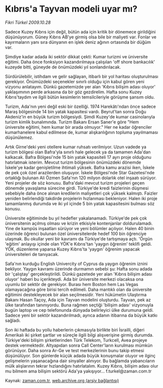 # Kıbrıs'a Tayvan modeli uyar mı?

*Fikri Türkel 2009.10.28*

<tr><td class="metin" colspan="2" style="padding-top: 20px; padding-left: 5px; ">Sadece Kuzey Kıbrıs için değil, bütün ada için kritik bir dönemece girildiğini düşünüyorum. Güney Kıbrıs AB'ye girmiş olsa bile bir maliyeti var. Fonlar ve kayırmaların yanı sıra dünyanın en işlek deniz ağının ortasında bir düğüm var.</td></tr><tr><td class="metin" colspan="2" style="padding-top: 20px; padding-left: 5px; "><p>Şimdiye kadar adada iki sektör dikkat çekti: Kumar turizmi ve üniversite eğitimi. Daha önce fonksiyon kazandırılmaya çalışılan 'off shore bankacılık' kuzeyde bitti, güneyde de önümüzdeki yıl sonlandırılacak.
<p>Sürdürülebilir, istihdam ve gelir sağlayan, itibarlı bir yol haritası oluşturulması gerekiyor. Önümüzdeki seçenekler sınırlı olduğu için kabul gören yeni vizyonu anlatayım. Dünkü gazetemizde yer alan 'Kıbrıs bilişim adası oluyor' yaklaşımının perde arkasına da bir göz gezdirelim. Hafta sonu Kuzey Kıbrıs'taydım ve ilgili bütün kesimlerin temsilcileriyle görüşme şansım oldu.
<p>Turizm, Ada'nın yeni değil eski bir özelliği. 1974 Harekâtı'ndan önce sadece Maraş bölgesinde 14 bin yatak kapasitesi vardı. Beyrut'tan sonra Doğu Akdeniz'in en büyük turizm bölgesiydi. Şimdi Kuzey'de kumar casinolarıyla turizm kimlik bunalımında. Turizm Bakanı Ersan Saner'e göre "Hem üniversite eğitimi, hem kumar bir arada olmuyor." Her ne kadar öğrenciler kumarhanelere kabul edilmese de, kumar alışkanlığının topluma yayılmaması düşünülemez.
<p>Artık Girne'deki yeni otellere kumar ruhsatı verilmiyor. Uzun vadede ya turizm bölgesi olan Bafra'yla sınırlı hale gelecek ya da tamamen Ada'dan kalkacak. Bafra Bölgesi'nde 15 bin yatak kapasiteli 17 ayrı proje olduğunu hatırlatmak isterim. Mevcut turizm bölgesinin önümüzdeki dönemde İskele'ye kadar genişletilme ihtimali yüksek. Bafra kamu arazisi iken, İskele de pek çok özel arazilerden oluşuyor. İskele Bölgesi'nde Star Gazetesi'nde ortaklığı bulunan Ali Özmen Safa'nın 120 milyon dolarlık otel inşaatı sürüyor. Yeni projeler de söz konusu. Bafra'daki mevcut turizm projeleri geçen dönemde yavaşlama sürecine girdi. Türkiye'de kredi faizlerinin düşmesi sebebiyle daha önce alınan kredilerin maliyetleri çok yüksek kalmıştı. Faizler yeniden belirlendiği takdirde projelerin hızlanması bekleniyor. Halen iki proje tamamlanmış durumda ve iki yıl içinde 5 bin yatak kapasitesini bulması söz konusu.
<p>Üniversite eğitiminde bu yıl hedefler yakalanamadı. Türkiye'de pek çok üniversitenin açılmış olması ve krizin etkisiyle kontenjanlar doldurulamadı. Yine de kampüs inşaatları sürüyor ve yeni bölümler açılıyor. Halen 40 binin üzerinde öğrenci bulunan özel üniversitelerde hedef 100 bin öğrenciye ulaşmak. Bu okullar yeni bir kavramı da Türkiye'de tartışmaya açtı. 'Örgün 'eğitim' anlayışı içinde olan YÖK'e Kıbrıs'tan 'yaygın öğrenim' teklifi geldi. YÖK, düzenleme yaparsa Kuzey Kıbrıs'ta 'yaygın' öğrenim yapacak üniversiteleri de tanıyacak.
<p>Safa'nın kurduğu English Univercity of Cyprus da yaygın öğrenim iznini bekliyor. Yaygın kavramı üzerinde durmamın sebebi şu: Hafta sonu adada bir 'çalıştay' gerçekleştirildi. Dünkü gazetede yer alan 'Kıbrıs bilişim adası oluyor' haberi bu içerikteydi. Ada bir üniversite merkezi olacaksa ona uyumlu bir sektör de gerekiyor. Burası hem Boston hem Las Vegas olamayacağına göre birisi tercih edilmeli. Daha mantıklı olan da üniversite eğitimini destekleyecek bir alan seçilmesidir. Yeni hükümetin Ulaştırma Bakanı Hasan Taçoy, Ada için Tayvan modelini oluşturdu. Tayvan, pek az ülke tarafından tanınıyordu. Buna rağmen seçtiği 'bilişim adası' vizyonuyla bugün laptop ve cep telefonunda dünyada belirleyici ülke durumuna geldi. Sadece yeni bir sektör kazandırılmadı, ayrıca adanın itibarına da büyük katkı sağladı.
<p>Son iki haftada bu yollu haberlerin çıkmasıyla birlikte biri İsrailli, diğeri Amerikalı iki şirket şartlar ve süreçle ilgili bilgi alışverişine girmiş durumda. Türkiye'deki bilişim şirketlerinden Türk Telekom, Turkcell, Avea projeye destek vermektedir. Altyapıdan sonra Call Center'ların kurulması mümkün görünüyor. Daha sonra Ar-Ge ve test merkezlerinin bunu takip etmesi düşünülüyor. Son günlerde küçük adada büyük konuşmalar oluyor ve ilginç gelişmelerin yaşanacağına dair sinyaller alınıyor. Bu bağlamda yabancıların mülk alışlarının tekrar hızlandığını hatırlatalım. Kuzey Kıbrıs, bilişim adası olur mu bilmem ama bilişim sektörü Ada'ya yakışıyor... f.turkel@zaman.com.tr<br/></p></p></p></p></p></p></p></td></tr>

Kaynak: [zaman.com.tr](http://zaman.com.tr/yazar.do?yazino=908579), [web.archive.org (arşiv bağlantısı)](http://web.archive.org/web/20091115102908/http://zaman.com.tr:80/yazar.do?yazino=908579)
